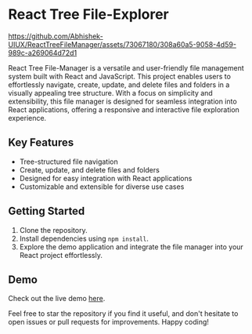 # React Tree File-Explorer



https://github.com/Abhishek-UIUX/ReactTreeFileManager/assets/73067180/308a60a5-9058-4d59-989c-a269064d72d1



React Tree File-Manager is a versatile and user-friendly file management system built with React and JavaScript. This project enables users to effortlessly navigate, create, update, and delete files and folders in a visually appealing tree structure. With a focus on simplicity and extensibility, this file manager is designed for seamless integration into React applications, offering a responsive and interactive file exploration experience.

## Key Features
- Tree-structured file navigation
- Create, update, and delete files and folders
- Designed for easy integration with React applications
- Customizable and extensible for diverse use cases

## Getting Started
1. Clone the repository.
2. Install dependencies using `npm install`.
3. Explore the demo application and integrate the file manager into your React project effortlessly.

## Demo
Check out the live demo [here](https://react-tree-file-manager.vercel.app/).

Feel free to star the repository if you find it useful, and don't hesitate to open issues or pull requests for improvements. Happy coding!
